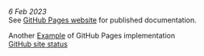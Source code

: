 *6 Feb 2023*  
See [GitHub Pages website](https://blekenbleu.github.io/) for published documentation.  

Another [Example](https://github.com/aws-amplify/aws-amplify.github.io) of GitHub Pages implementation  
[GitHub site status](https://status.github.com)  
